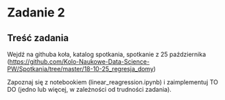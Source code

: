 # Zadanie 2

## Treść zadania

Wejdź na githuba koła, katalog spotkania, spotkanie z 25 października
(https://github.com/Kolo-Naukowe-Data-Science-PW/Spotkania/tree/master/18-10-25_regresja_domy)

Zapoznaj się z notebookiem (linear_reagression.ipynb) i zaimplementuj TO DO (jedno lub więcej, w zależności od trudności zadania).